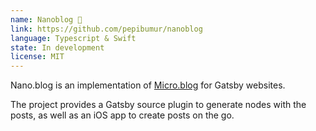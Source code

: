 ```yaml
---
name: Nanoblog 🔬
link: https://github.com/pepibumur/nanoblog
language: Typescript & Swift
state: In development
license: MIT
---
```


Nano.blog is an implementation of [Micro.blog](https://micro.blog/) for Gatsby websites.

The project provides a Gatsby source plugin to generate nodes with the posts, as well as an iOS app to create posts on the go. 